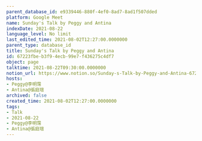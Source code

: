 ```yaml
---
parent_database_id: e9339446-880f-4ef0-8ad7-8ad1f507dded
platform: Google Meet
name: Sunday's Talk by Peggy and Antina
indexDate: 2021-08-22
language_level: No limit
last_edited_time: 2021-08-02T12:27:00.0000000
parent_type: database_id
title: Sunday's Talk by Peggy and Antina
id: 67223fbe-b3f9-4ecb-99e7-f436275c4df7
object: page
talktime: 2021-08-22T09:30:00.0000000
notion_url: https://www.notion.so/Sunday-s-Talk-by-Peggy-and-Antina-67223fbeb3f94ecb99e7f436275c4df7
hosts:
- Peggy@李明霈
- Antina@張庭瑄
archived: false
created_time: 2021-08-02T12:27:00.0000000
tags:
- Talk
- 2021-08-22
- Peggy@李明霈
- Antina@張庭瑄
---
```







